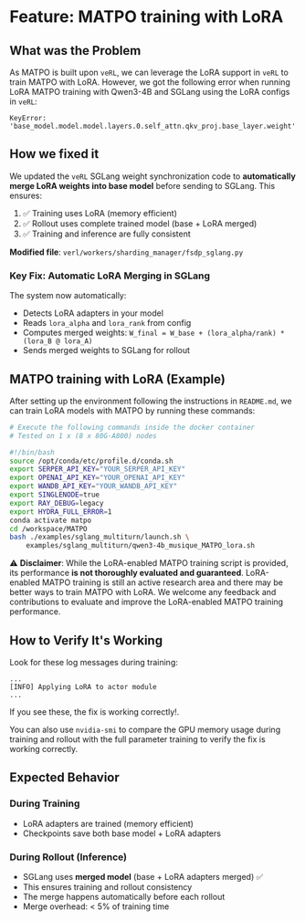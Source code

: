 # Feature: MATPO training with LoRA

## What was the Problem

As MATPO is built upon `veRL`, we can leverage the LoRA support in `veRL` to train MATPO with LoRA. However, we got the following error when running LoRA MATPO training with Qwen3-4B and SGLang using the LoRA configs in `veRL`:
```
KeyError: 'base_model.model.model.layers.0.self_attn.qkv_proj.base_layer.weight'
```
## How we fixed it

We updated the `veRL` SGLang weight synchronization code to **automatically merge LoRA weights into base model** before sending to SGLang. This ensures:

1. ✅ Training uses LoRA (memory efficient)
2. ✅ Rollout uses complete trained model (base + LoRA merged)  
3. ✅ Training and inference are fully consistent

**Modified file**: `verl/workers/sharding_manager/fsdp_sglang.py`

### Key Fix: Automatic LoRA Merging in SGLang

The system now automatically:
- Detects LoRA adapters in your model
- Reads `lora_alpha` and `lora_rank` from config
- Computes merged weights: `W_final = W_base + (lora_alpha/rank) * (lora_B @ lora_A)`
- Sends merged weights to SGLang for rollout


## MATPO training with LoRA (Example)

After setting up the environment following the instructions in `README.md`, we can train LoRA models with MATPO by running these commands:

```bash
# Execute the following commands inside the docker container
# Tested on 1 x (8 x 80G-A800) nodes

#!/bin/bash
source /opt/conda/etc/profile.d/conda.sh
export SERPER_API_KEY="YOUR_SERPER_API_KEY"
export OPENAI_API_KEY="YOUR_OPENAI_API_KEY"
export WANDB_API_KEY="YOUR_WANDB_API_KEY"
export SINGLENODE=true
export RAY_DEBUG=legacy
export HYDRA_FULL_ERROR=1
conda activate matpo
cd /workspace/MATPO
bash ./examples/sglang_multiturn/launch.sh \
    examples/sglang_multiturn/qwen3-4b_musique_MATPO_lora.sh
```

⚠️ **Disclaimer**: While the LoRA-enabled MATPO training script is provided, its performance **is not thoroughly evaluated and guaranteed**. LoRA-enabled MATPO training is still an active research area and there may be better ways to train MATPO with LoRA. We welcome any feedback and contributions to evaluate and improve the LoRA-enabled MATPO training performance.

## How to Verify It's Working

Look for these log messages during training:

```
...
[INFO] Applying LoRA to actor module
...
```

If you see these, the fix is working correctly!.

You can also use `nvidia-smi` to compare the GPU memory usage during training and rollout with the full parameter training to verify the fix is working correctly.


## Expected Behavior

### During Training
- LoRA adapters are trained (memory efficient)
- Checkpoints save both base model + LoRA adapters

### During Rollout (Inference)
- SGLang uses **merged model** (base + LoRA adapters merged) ✅
- This ensures training and rollout consistency
- The merge happens automatically before each rollout
- Merge overhead: < 5% of training time





